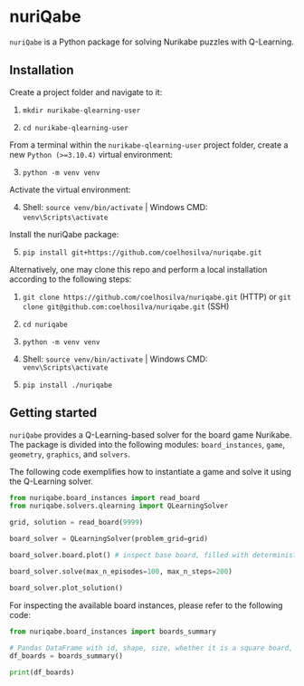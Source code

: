 # nuriQabe

`nuriQabe` is a Python package for solving Nurikabe puzzles with Q-Learning.


## Installation

Create a project folder and navigate to it:

1. ```mkdir nurikabe-qlearning-user```

2. ```cd nurikabe-qlearning-user```

From a terminal within the `nurikabe-qlearning-user` project folder, create a new `Python (>=3.10.4)` virtual environment:

3. ```python -m venv venv```

Activate the virtual environment:

4. Shell: `source venv/bin/activate` | Windows CMD: `venv\Scripts\activate`

Install the nuriQabe package:

5. ```pip install git+https://github.com/coelhosilva/nuriqabe.git```

Alternatively, one may clone this repo and perform a local installation according to the following steps:

1. ```git clone https://github.com/coelhosilva/nuriqabe.git``` (HTTP) or ```git clone git@github.com:coelhosilva/nuriqabe.git``` (SSH)

2. ```cd nuriqabe```

3. ```python -m venv venv```

4. Shell: `source venv/bin/activate` | Windows CMD: `venv\Scripts\activate`

5. ```pip install ./nuriqabe```

## Getting started

`nuriQabe` provides a Q-Learning-based solver for the board game Nurikabe. The package is divided into the following modules: `board_instances`, `game`, `geometry`, `graphics`, and `solvers`.

The following code exemplifies how to instantiate a game and solve it using the Q-Learning solver.

```python
from nuriqabe.board_instances import read_board
from nuriqabe.solvers.qlearning import QLearningSolver

grid, solution = read_board(9999)

board_solver = QLearningSolver(problem_grid=grid)

board_solver.board.plot() # inspect base board, filled with deterministic rules

board_solver.solve(max_n_episodes=100, max_n_steps=200)

board_solver.plot_solution()
```

For inspecting the available board instances, please refer to the following code:

```python
from nuriqabe.board_instances import boards_summary

# Pandas DataFrame with id, shape, size, whether it is a square board, and n_islands
df_boards = boards_summary()

print(df_boards)
```
